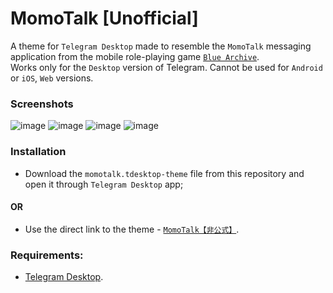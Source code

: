 # MomoTalk [Unofficial]
A theme for `Telegram Desktop` made to resemble the `MomoTalk` messaging application from the mobile role-playing game [`Blue Archive`](https://en.wikipedia.org/wiki/Blue_Archive).    
Works only for the `Desktop` version of Telegram. Cannot be used for `Android` or `iOS`, `Web` versions.

### Screenshots
![image](https://user-images.githubusercontent.com/118981482/236819322-c8005fb8-0b8c-441c-95c3-b979744d5664.png)
![image](https://user-images.githubusercontent.com/118981482/236819338-69802d9d-bc4e-4cab-b368-5cc0473f25db.png)
![image](https://user-images.githubusercontent.com/118981482/236823745-bb8bcd22-e770-4053-bf36-dc8c750d2a4c.png)
![image](https://user-images.githubusercontent.com/118981482/236819359-cc88ac8b-06ad-4356-9d05-95838a005548.png)

### Installation
* Download the `momotalk.tdesktop-theme` file from this repository and open it through `Telegram Desktop` app;    
#### OR
* Use the direct link to the theme - [`MomoTalk【非公式】`](https://t.me/addtheme/momotalk).

### Requirements:
* [Telegram Desktop](https://github.com/telegramdesktop/tdesktop).
